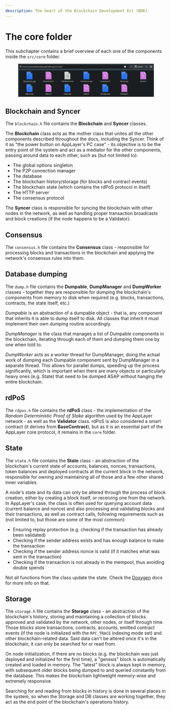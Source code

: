 ```yaml
---
description: The heart of the Blockchain Development Kit (BDK).
---
```


# The core folder

This subchapter contains a brief overview of each one of the components inside the `src/core` folder.

<figure><img src="../.gitbook/assets/core-folder.png" alt=""><figcaption></figcaption></figure>

## Blockchain and Syncer

The `blockchain.h` file contains the **Blockchain** and **Syncer** classes.

The **Blockchain** class acts as the mother class that unites all the other components described throughout the docs, including the Syncer. Think of it as "the power button on AppLayer's PC case" - its objective is to be the entry point of the system and act as a mediator for the other components, passing around data to each other, such as (but not limited to):

* The global options singleton
* The P2P connection manager
* The database
* The blockchain history/storage (for blocks and contract events)
* The blockchain state (which contains the rdPoS protocol in itself)
* The HTTP server
* The consensus protocol

The **Syncer** class is responsible for syncing the blockchain with other nodes in the network, as well as handling proper transaction broadcasts and block creations (if the node happens to be a Validator).

## Consensus

The `consensus.h` file contains the **Consensus** class - responsible for processing blocks and transactions in the blockchain and applying the network's consensus rules into them.

## Database dumping

The `dump.h` file contains the **Dumpable**, **DumpManager** and **DumpWorker** classes - together they are responsible for dumping the blockchain's components from memory to disk when required (e.g. blocks, transactions, contracts, the state itself, etc.)

*Dumpable* is an abstraction of a dumpable object - that is, any component that inherits it is able to dump itself to disk. All classes that inherit it must implement their own dumping routine accordingly.

*DumpManager* is the class that manages a list of Dumpable components in the blockchain, iterating through each of them and dumping them one by one when told to.

*DumpWorker* acts as a worker thread for DumpManager, doing the actual work of dumping each Dumpable component sent by DumpManager in a separate thread. This allows for parallel dumps, speeding up the process significantly, which is important when there are many objects or particularly heavy ones (e.g. State) that need to be dumped ASAP without hanging the entire blockchain.

## rdPoS

The `rdpos.h` file contains the **rdPoS** class - the implementation of the *Random Deterministic Proof of Stake* algorithm used by the AppLayer network - as well as the **Validator** class. rdPoS is also considered a smart contract (it derives from **BaseContract**), but as it is an essential part of the AppLayer core protocol, it remains in the `core` folder.

## State

The `state.h` file contains the **State** class - an abstraction of the blockchain's current state of accounts, balances, nonces, transactions, token balances and deployed contracts at the current block in the network, responsible for owning and maintaining all of those and a few other shared inner variables.

A node's state and its data can only be altered through the process of block creation, either by creating a block itself, or receiving one from the network. In AppLayer's case, the class is often used for querying account data (current balance and nonce) and also processing and validating blocks and their transactions, as well as contract calls, following requirements such as (not limited to, but those are some of the most common):

* Ensuring replay protection (e.g. checking if the transaction has already been validated)
* Checking if the sender address exists and has enough balance to make the transaction
* Checking if the sender address nonce is valid (if it matches what was sent in the transaction)
* Checking if the transaction is not already in the mempool, thus avoiding double spends

Not all functions from the class update the state. Check the [Doxygen](https://doxygen.nl) docs for more info on that.

## Storage

The `storage.h` file contains the **Storage** class - an abstraction of the blockchain's history, storing and maintaining a collection of blocks approved and validated by the network, other nodes, or itself through time. Those blocks store transactions, contracts, accounts, emitted contract events (if the node is initialized with the `RPC_TRACE` indexing mode set) and other blockchain-related data. Said data can't be altered once it's in the blockchain, it can only be searched for or read from.

On node initialization, if there are no blocks (e.g. the blockchain was just deployed and initialized for the first time), a "genesis" block is automatically created and loaded in memory. The "latest" block is always kept in memory, with subsequent older blocks being dumped to and queried constantly from the database. This makes the blockchain lightweight memory-wise and extremely responsive.

Searching for and reading from blocks in history is done in several places in the system, so when the Storage and DB classes are working together, they act as the end point of the blockchain's operations history.
